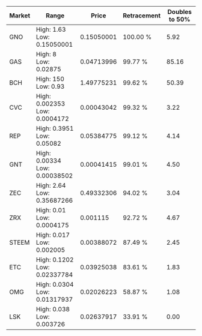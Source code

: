 | Market | Range | Price| Retracement | Doubles to 50% |
| --- | --- | --- | --- | --- |
| GNO | High: 1.63<br />Low: 0.15050001 | 0.15050001 | 100.00 % | 5.92 |
| GAS | High: 8<br />Low: 0.02875 | 0.04713996 | 99.77 % | 85.16 |
| BCH | High: 150<br />Low: 0.93 | 1.49775231 | 99.62 % | 50.39 |
| CVC | High: 0.002353<br />Low: 0.0004172 | 0.00043042 | 99.32 % | 3.22 |
| REP | High: 0.3951<br />Low: 0.05082 | 0.05384775 | 99.12 % | 4.14 |
| GNT | High: 0.00334<br />Low: 0.00038502 | 0.00041415 | 99.01 % | 4.50 |
| ZEC | High: 2.64<br />Low: 0.35687266 | 0.49332306 | 94.02 % | 3.04 |
| ZRX | High: 0.01<br />Low: 0.0004175 | 0.001115 | 92.72 % | 4.67 |
| STEEM | High: 0.017<br />Low: 0.002005 | 0.00388072 | 87.49 % | 2.45 |
| ETC | High: 0.1202<br />Low: 0.02337784 | 0.03925038 | 83.61 % | 1.83 |
| OMG | High: 0.0304<br />Low: 0.01317937 | 0.02026223 | 58.87 % | 1.08 |
| LSK | High: 0.038<br />Low: 0.003726 | 0.02637917 | 33.91 % | 0.00 |
